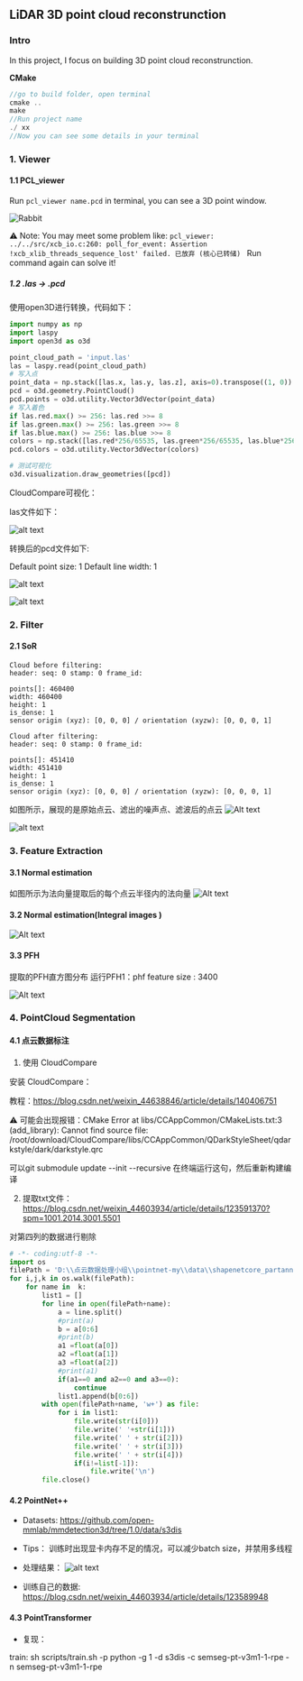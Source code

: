 ## LiDAR 3D point cloud reconstrunction

### Intro

In this project, I focus on building 3D point cloud reconstrunction.

**CMake**
```C++
//go to build folder, open terminal
cmake ..
make
//Run project name
./ xx
//Now you can see some details in your terminal
```

### 1. Viewer

#### 1.1 PCL_viewer
Run `pcl_viewer name.pcd`  in terminal, you can see a 3D point window.

![Rabbit](image.png)

⚠️ Note: You may meet some problem like:
`pcl_viewer: ../../src/xcb_io.c:260: poll_for_event: Assertion !xcb_xlib_threads_sequence_lost' failed.
已放弃 (核心已转储)
` Run command again can solve it!

##### 1.2 .las -> .pcd

使用open3D进行转换，代码如下：
```python
import numpy as np
import laspy
import open3d as o3d

point_cloud_path = 'input.las'
las = laspy.read(point_cloud_path)
# 写入点
point_data = np.stack([las.x, las.y, las.z], axis=0).transpose((1, 0))
pcd = o3d.geometry.PointCloud()
pcd.points = o3d.utility.Vector3dVector(point_data)
# 写入着色
if las.red.max() >= 256: las.red >>= 8
if las.green.max() >= 256: las.green >>= 8
if las.blue.max() >= 256: las.blue >>= 8
colors = np.stack([las.red*256/65535, las.green*256/65535, las.blue*256/65535], axis=0).transpose((1, 0))
pcd.colors = o3d.utility.Vector3dVector(colors)

# 测试可视化
o3d.visualization.draw_geometries([pcd])
```


CloudCompare可视化：

las文件如下：

![alt text](image-7.png)

转换后的pcd文件如下:

Default point size: 1
Default line width: 1

![alt text](image-10.png)

![alt text](image-12.png)

### 2. Filter

#### 2.1 SoR

```
Cloud before filtering: 
header: seq: 0 stamp: 0 frame_id: 

points[]: 460400
width: 460400
height: 1
is_dense: 1
sensor origin (xyz): [0, 0, 0] / orientation (xyzw): [0, 0, 0, 1]

Cloud after filtering: 
header: seq: 0 stamp: 0 frame_id: 

points[]: 451410
width: 451410
height: 1
is_dense: 1
sensor origin (xyz): [0, 0, 0] / orientation (xyzw): [0, 0, 0, 1]

```

如图所示，展现的是原始点云、滤出的噪声点、滤波后的点云
![Alt text](image-5.png)


![alt text](image-11.png)

### 3. Feature Extraction

#### 3.1 Normal estimation

如图所示为法向量提取后的每个点云半径内的法向量
![Alt text](image-1.png)

#### 3.2 Normal estimation(Integral images )

![Alt text](image-2.png)

#### 3.3 PFH

提取的PFH直方图分布
运行PFH1：phf feature size : 3400

![Alt text](image-3.png)


### 4. PointCloud Segmentation

#### 4.1 点云数据标注

1. 使用 CloudCompare

安装 CloudCompare：

教程：https://blog.csdn.net/weixin_44638846/article/details/140406751

⚠️ 可能会出现报错：CMake Error at libs/CCAppCommon/CMakeLists.txt:3 (add_library):
Cannot find source file:
/root/download/CloudCompare/libs/CCAppCommon/QDarkStyleSheet/qdarkstyle/dark/darkstyle.qrc

可以git submodule update --init --recursive
在终端运行这句，然后重新构建编译

2. 提取txt文件：https://blog.csdn.net/weixin_44603934/article/details/123591370?spm=1001.2014.3001.5501

对第四列的数据进行剔除

```python
# -*- coding:utf-8 -*-
import os
filePath = 'D:\\点云数据处理小组\\pointnet-my\\data\\shapenetcore_partanno_segmentation_benchmark_v0_normal\\03797390'
for i,j,k in os.walk(filePath):
    for name in  k:
        list1 = []
        for line in open(filePath+name):
            a = line.split()
            #print(a)
            b = a[0:6]
            #print(b)
            a1 =float(a[0])
            a2 =float(a[1])
            a3 =float(a[2])
            #print(a1)
            if(a1==0 and a2==0 and a3==0):
                continue
            list1.append(b[0:6])
        with open(filePath+name, 'w+') as file:
            for i in list1:
                file.write(str(i[0]))
                file.write(' '+str(i[1]))
                file.write(' ' + str(i[2]))
                file.write(' ' + str(i[3]))
                file.write(' ' + str(i[4]))
                if(i!=list[-1]):
                    file.write('\n')
        file.close()
```




#### 4.2 PointNet++

* Datasets:
https://github.com/open-mmlab/mmdetection3d/tree/1.0/data/s3dis

* Tips：
训练时出现显卡内存不足的情况，可以减少batch size，并禁用多线程

* 处理结果：
![alt text](image-6.png)

* 训练自己的数据:
https://blog.csdn.net/weixin_44603934/article/details/123589948



#### 4.3 PointTransformer

* 复现：

train:
sh scripts/train.sh -p python -g 1 -d s3dis -c semseg-pt-v3m1-1-rpe -n semseg-pt-v3m1-1-rpe
